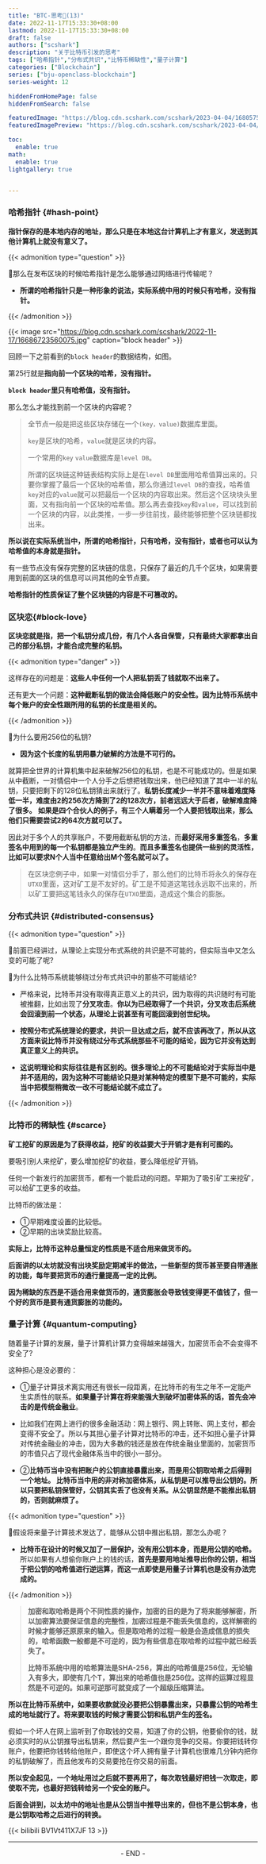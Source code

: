 ```yaml
---
title: "BTC-思考🧐(13)"
date: 2022-11-17T15:33:30+08:00
lastmod: 2022-11-17T15:33:30+08:00
draft: false
authors: ["scshark"]
description: "关于比特币引发的思考"
tags: ["哈希指针","分布式共识","比特币稀缺性","量子计算"]
categories: ["Blockchain"]
series: ["bju-openclass-blockchain"]
series-weight: 12

hiddenFromHomePage: false
hiddenFromSearch: false

featuredImage: "https://blog.cdn.scshark.com/scshark/2023-04-04/16805757940288.jpg"
featuredImagePreview: "https://blog.cdn.scshark.com/scshark/2023-04-04/16805757940288.jpg"

toc:
  enable: true
math:
  enable: true
lightgallery: true


---
```



<!--more-->


### 哈希指针 {#hash-point}

**指针保存的是本地内存的地址，那么只是在本地这台计算机上才有意义，发送到其他计算机上就没有意义了。**

{{< admonition type="question" >}}

🤔️那么在发布区块的时候哈希指针是怎么能够通过网络进行传输呢？

- **所谓的哈希指针只是一种形象的说法，实际系统中用的时候只有哈希，没有指针。**

{{< /admonition >}}

{{< image src="https://blog.cdn.scshark.com/scshark/2022-11-17/16686723560075.jpg" caption="block header" >}}

回顾一下之前看到的`block header`的数据结构，如图。

第25行就是**指向前一个区块的哈希，没有指针。**

**`block header`里只有哈希值，没有指针。**

那么怎么才能找到前一个区块的内容呢？

> 全节点一般是把这些区块存储在一个`(key，value)`数据库里面。
> 
> `key`是区块的哈希，`value`就是区块的内容。
> 
> 一个常用的`key` `value`数据库是`level DB`。
> 
> 所谓的区块链这种链表结构实际上是在`level DB`里面用哈希值算出来的。只要你掌握了最后一个区块的哈希值，那么你通过`level DB`的查找，哈希值`key`对应的`value`就可以把最后一个区块的内容取出来。然后这个区块块头里面，又有指向前一个区块的哈希值。那么再去查找`key`和`value`，可以找到前一个区块的内容，以此类推，一步一步往前找，最终能够把整个区块链都找出来。

**所以说在实际系统当中，所谓的哈希指针，只有哈希，没有指针，或者也可以认为哈希值的本身就是指针。**

有一些节点没有保存完整的区块链的信息，只保存了最近的几千个区块，如果需要用到前面的区块的信息可以问其他的全节点要。

**哈希指针的性质保证了整个区块链的内容是不可篡改的。**

### 区块恋{#block-love}

**区块恋就是指，把一个私钥分成几份，有几个人各自保管，只有最终大家都拿出自己的部分私钥，才能合成完整的私钥。**

{{< admonition type="danger" >}}

这样存在的问题是：**这些人中任何一个人把私钥丢了钱就取不出来了。**

还有更大一个问题：**这种截断私钥的做法会降低账户的安全性。因为比特币系统中每个账户的安全性跟所用的私钥的长度是相关的。**

{{< /admonition >}}

🤔️为什么要用256位的私钥?

- **因为这个长度的私钥用暴力破解的方法是不可行的。**

就算把全世界的计算机集中起来破解256位的私钥，也是不可能成功的。但是如果从中截断，一对情侣中一个人分手之后想把钱取出来，他已经知道了其中一半的私钥，只要把剩下的128位私钥猜出来就行了。**私钥长度减少一半并不意味着难度降低一半，难度由2的256次方降到了2的128次方，前者远远大于后者，破解难度降了很多。** **如果是四个合伙人的例子，有三个人瞒着另一个人要把钱取出来，那么他们只需要尝试2的64次方就可以了。**

因此对于多个人的共享账户，不要用截断私钥的方法，而**最好采用多重签名**，**多重签名中用到的每一个私钥都是独立产生的**。**而且多重签名也提供一些别的灵活性，比如可以要求N个人当中任意给出M个签名就可以了。**

> 在区块恋例子中，如果一对情侣分手了，那么他们的比特币将永久的保存在`UTXO`里面，这对矿工是不友好的。矿工是不知道这笔钱永远取不出来的，所以矿工要把这笔钱永久的保存在`UTXO`里面，造成这个集合的膨胀。


### 分布式共识 {#distributed-consensus}

{{< admonition type="question" >}}

🤔️前面已经讲过，从理论上实现分布式系统的共识是不可能的，但实际当中又怎么变的可能了呢?

🤔️为什么比特币系统能够绕过分布式共识中的那些不可能结论?


- 严格来说，比特币并没有取得真正意义上的共识，因为取得的共识随时有可能被推翻，比如出现了**分叉攻击**。**你以为已经取得了一个共识，分叉攻击后系统会回滚到前一个状态，从理论上说甚至有可能回滚到创世纪块。**

- **按照分布式系统理论的要求，共识一旦达成之后，就不应该再改了，所以从这方面来说比特币并没有绕过分布式系统那些不可能的结论，因为它并没有达到真正意义上的共识。**

- **这说明理论和实际往往是有区别的。很多理论上的不可能结论对于实际当中是并不适用的，因为这种不可能结论只是对某种特定的模型下是不可能的，实际当中把模型稍微改一改不可能结论就不成立了。**



{{< /admonition >}}



### 比特币的稀缺性 {#scarce}


**矿工挖矿的原因是为了获得收益，挖矿的收益要大于开销才是有利可图的。**

要吸引别人来挖矿，要么增加挖矿的收益，要么降低挖矿开销。

任何一个新发行的加密货币，都有一个能启动的问题。早期为了吸引矿工来挖矿，可以给矿工更多的收益。

比特币的做法是：
- ①早期难度设置的比较低。
- ②早期的出块奖励比较高。

**实际上，比特币这种总量恒定的性质是不适合用来做货币的。**

**后面讲的以太坊就没有出块奖励定期减半的做法，一些新型的货币甚至要自带通胀的功能，每年要把货币的通行量提高一定的比例。**

**因为稀缺的东西是不适合用来做货币的，通货膨胀会导致钱变得更不值钱了，但一个好的货币是要有通货膨胀的功能的。**


### 量子计算 {#quantum-computing}


随着量子计算的发展，量子计算机计算力变得越来越强大，加密货币会不会变得不安全了?

这种担心是没必要的：
- ①量子计算技术离实用还有很长一段距离，在比特币的有生之年不一定能产生实质性的联系。**如果量子计算在将来能强大到破坏加密体系的话，首先会冲击的是传统金融业**。
- 比如我们在网上进行的很多金融活动：网上银行、网上转账、网上支付，都会变得不安全了。所以与其担心量子计算对比特币的冲击，还不如担心量子计算对传统金融业的冲击，因为大多数的钱还是放在传统金融业里面的，加密货币的市值只占了现代金融体系当中的很小一部分。

- ②**比特币当中没有把账户的公钥直接暴露出来，而是用公钥取哈希之后得到一个地址。 比特币当中用的非对称加密体系，从私钥是可以推导出公钥的。所以只要把私钥保管好，公钥其实丢了也没有关系。从公钥显然是不能推出私钥的，否则就麻烦了。**

{{< admonition type="question" >}}

🤔️假设将来量子计算技术发达了，能够从公钥中推出私钥，那怎么办呢？

- **比特币在设计的时候又加了一层保护，没有用公钥本身，而是用公钥的哈希。** 所以如果有人想偷你账户上的钱的话，**首先是要用地址推导出你的公钥，相当于把公钥的哈希值进行逆运算，而这一点即使是用量子计算机也是没有办法完成的。**

{{< /admonition >}}


> **加密和取哈希是两个不同性质的操作，加密的目的是为了将来能够解密，所以加密算法要保证信息的完整性，加密过程是不能丢失信息的，这样解密的时候才能够还原原来的输入。但是取哈希的过程一般是会造成信息的损失的，哈希函数一般都是不可逆的，因为有些信息在取哈希的过程中就已经丢失了。**
> 
> **比特币系统中用的哈希算法是SHA-256，算出的哈希值是256位，无论输入有多大，即使有几个T，算出来的哈希值也是256位。这样的运算过程显然是不可逆的。如果可逆那可就变成了一个超级压缩算法。**

**所以在比特币系统中，如果要收款就没必要把公钥暴露出来，只暴露公钥的哈希生成的地址就行了。将来要取钱的时候才需要公钥和私钥产生的签名。**

假如一个坏人在网上监听到了你取钱的交易，知道了你的公钥，他要偷你的钱，就必须实时的从公钥推导出私钥来，然后要产生一个跟你竞争的交易。你要把钱转你账户，他要把你钱转给他账户，即使这个坏人拥有量子计算机也很难几分钟内把你的私钥破解了，而且他发布的交易要抢在你交易的前面。

**所以安全起见，一个地址用过之后就不要再用了，每次取钱最好把钱一次取走，即使取不完，也最好把钱转给另一个安全的账户。**

**后面会讲到，以太坊中的地址也是从公钥当中推导出来的，但也不是公钥本身，也是公钥取哈希之后进行的转换。**


{{< bilibili BV1Vt411X7JF 13 >}}

---
<center > - END - </center>


